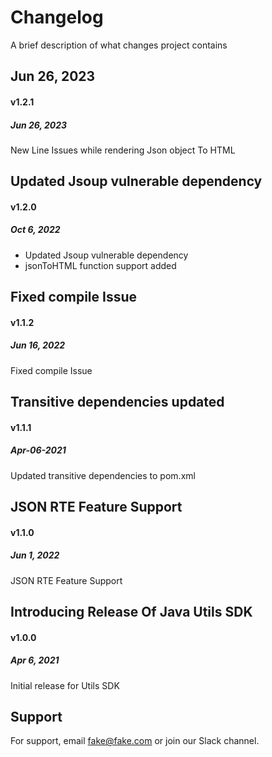 
# Changelog

A brief description of what changes project contains


## Jun 26, 2023
#### v1.2.1 
##### Jun 26, 2023
New Line Issues while rendering Json object To HTML

## Updated Jsoup vulnerable dependency
#### v1.2.0 
##### Oct 6, 2022
- Updated Jsoup vulnerable dependency
- jsonToHTML function support added


## Fixed compile Issue
#### v1.1.2 
##### Jun 16, 2022
Fixed compile Issue

## Transitive dependencies updated
#### v1.1.1 
##### Apr-06-2021
Updated transitive dependencies to pom.xml


## JSON RTE Feature Support
#### v1.1.0 
##### Jun 1, 2022
JSON RTE Feature Support

## Introducing Release Of Java Utils SDK
#### v1.0.0 
##### Apr 6, 2021
Initial release for Utils SDK
## Support

For support, email fake@fake.com or join our Slack channel.

